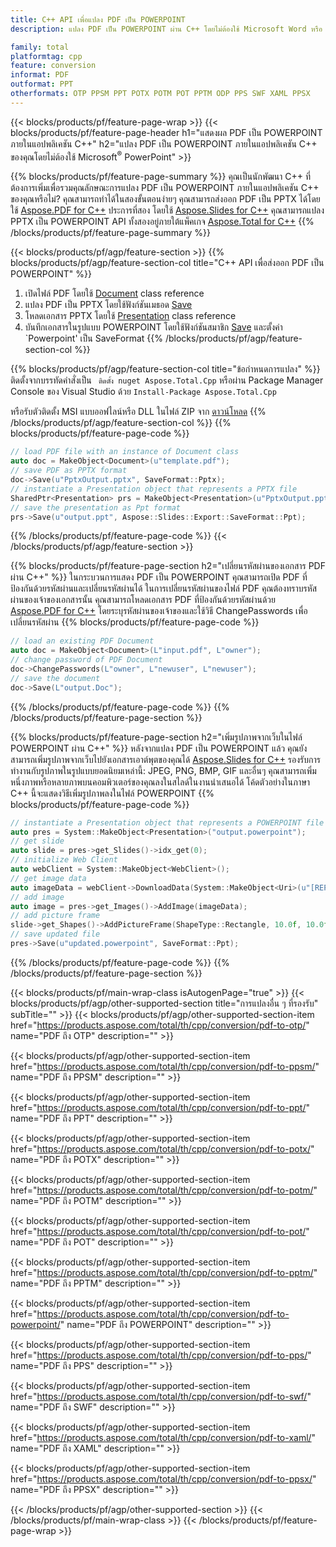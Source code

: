 ```yaml
---
title: C++ API เพื่อแปลง PDF เป็น POWERPOINT
description: แปลง PDF เป็น POWERPOINT ผ่าน C++ โดยไม่ต้องใช้ Microsoft Word หรือ Adobe Acrobat Reader

family: total
platformtag: cpp
feature: conversion
informat: PDF
outformat: PPT
otherformats: OTP PPSM PPT POTX POTM POT PPTM ODP PPS SWF XAML PPSX
---
```

{{< blocks/products/pf/feature-page-wrap >}}
{{< blocks/products/pf/feature-page-header h1="แสดงผล PDF เป็น POWERPOINT ภายในแอปพลิเคชัน C++" h2="แปลง PDF เป็น POWERPOINT ภายในแอปพลิเคชัน C++ ของคุณโดยไม่ต้องใช้ Microsoft<sup>&reg;</sup> PowerPoint" >}}

{{% blocks/products/pf/feature-page-summary %}}
คุณเป็นนักพัฒนา C++ ที่ต้องการเพิ่มเพื่อรวมคุณลักษณะการแปลง PDF เป็น POWERPOINT ภายในแอปพลิเคชัน C++ ของคุณหรือไม่? คุณสามารถทำได้ในสองขั้นตอนง่ายๆ คุณสามารถส่งออก PDF เป็น PPTX ได้โดยใช้ [Aspose.PDF for C++](https://products.aspose.com/pdf/cpp/) ประการที่สอง โดยใช้ [Aspose.Slides for C++](https://products.aspose.com/slides/cpp/) คุณสามารถแปลง PPTX เป็น POWERPOINT API ทั้งสองอยู่ภายใต้แพ็คเกจ [Aspose.Total for C++](https://products.aspose.com/total/cpp/) 
{{% /blocks/products/pf/feature-page-summary  %}}

{{< blocks/products/pf/agp/feature-section >}}
{{% blocks/products/pf/agp/feature-section-col title="C++ API เพื่อส่งออก PDF เป็น POWERPOINT" %}}
1. เปิดไฟล์ PDF โดยใช้ [Document](https://reference.aspose.com/pdf/cpp/class/aspose.pdf.document) class reference
2. แปลง PDF เป็น PPTX โดยใช้ฟังก์ชันเมธอด [Save](https://reference.aspose.com/pdf/cpp/class/aspose.pdf.document#a0184df207563187be7df37b8dbe443f6)
3. โหลดเอกสาร PPTX โดยใช้ [Presentation](https://reference.aspose.com/slides/cpp/class/aspose.slides.presentation) class reference
4. บันทึกเอกสารในรูปแบบ POWERPOINT โดยใช้ฟังก์ชันสมาชิก [Save](https://reference.aspose.com/slides/cpp/class/aspose.slides.presentation#afcd59ec697bf05c10f78c3869de2ec9e) และตั้งค่า `Powerpoint' เป็น SaveFormat
{{% /blocks/products/pf/agp/feature-section-col %}}

{{% blocks/products/pf/agp/feature-section-col title="ข้อกำหนดการแปลง" %}}
ติดตั้งจากบรรทัดคำสั่งเป็น ``` ติดตั้ง nuget Aspose.Total.Cpp``` หรือผ่าน Package Manager Console ของ Visual Studio ด้วย ```Install-Package Aspose.Total.Cpp```

หรือรับตัวติดตั้ง MSI แบบออฟไลน์หรือ DLL ในไฟล์ ZIP จาก [ดาวน์โหลด](https://releases.aspose.com/total/cpp)
{{% /blocks/products/pf/agp/feature-section-col %}}
{{% blocks/products/pf/feature-page-code %}}

```cpp
// load PDF file with an instance of Document class
auto doc = MakeObject<Document>(u"template.pdf");
// save PDF as PPTX format 
doc->Save(u"PptxOutput.pptx", SaveFormat::Pptx);
// instantiate a Presentation object that represents a PPTX file
SharedPtr<Presentation> prs = MakeObject<Presentation>(u"PptxOutput.pptx");
// save the presentation as Ppt format
prs->Save(u"output.ppt", Aspose::Slides::Export::SaveFormat::Ppt);  
```


{{% /blocks/products/pf/feature-page-code %}}
{{< /blocks/products/pf/agp/feature-section >}}

{{% blocks/products/pf/feature-page-section  h2="เปลี่ยนรหัสผ่านของเอกสาร PDF ผ่าน C++" %}}
ในกระบวนการแสดง PDF เป็น POWERPOINT คุณสามารถเปิด PDF ที่ป้องกันด้วยรหัสผ่านและเปลี่ยนรหัสผ่านได้ ในการเปลี่ยนรหัสผ่านของไฟล์ PDF คุณต้องทราบรหัสผ่านของเจ้าของเอกสารนั้น คุณสามารถโหลดเอกสาร PDF ที่ป้องกันด้วยรหัสผ่านด้วย [Aspose.PDF for C++](https://products.aspose.com/pdf/cpp/) โดยระบุรหัสผ่านของเจ้าของและใช้วิธี ChangePasswords เพื่อเปลี่ยนรหัสผ่าน
{{% blocks/products/pf/feature-page-code %}}

```cpp
// load an existing PDF Document
auto doc = MakeObject<Document>(L"input.pdf", L"owner");
// change password of PDF Document
doc->ChangePasswords(L"owner", L"newuser", L"newuser");
// save the document
doc->Save(L"output.Doc");
```

{{% /blocks/products/pf/feature-page-code  %}}
{{% /blocks/products/pf/feature-page-section %}}

{{% blocks/products/pf/feature-page-section  h2="เพิ่มรูปภาพจากเว็บในไฟล์ POWERPOINT ผ่าน C++" %}}
หลังจากแปลง PDF เป็น POWERPOINT แล้ว คุณยังสามารถเพิ่มรูปภาพจากเว็บไปยังเอกสารเอาต์พุตของคุณได้ [Aspose.Slides for C++](https://products.aspose.com/slides/cpp/) รองรับการทำงานกับรูปภาพในรูปแบบยอดนิยมเหล่านี้: JPEG, PNG, BMP, GIF และอื่นๆ คุณสามารถเพิ่มหนึ่งภาพหรือหลายภาพบนคอมพิวเตอร์ของคุณลงในสไลด์ในงานนำเสนอได้ โค้ดตัวอย่างในภาษา C++ นี้จะแสดงวิธีเพิ่มรูปภาพลงในไฟล์ POWERPOINT
{{% blocks/products/pf/feature-page-code %}}

```cpp
// instantiate a Presentation object that represents a POWERPOINT file
auto pres = System::MakeObject<Presentation>("output.powerpoint");
// get slide
auto slide = pres->get_Slides()->idx_get(0);
// initialize Web Client    
auto webClient = System::MakeObject<WebClient>();
// get image data
auto imageData = webClient->DownloadData(System::MakeObject<Uri>(u"[REPLACE WITH URL]"));
// add image
auto image = pres->get_Images()->AddImage(imageData);
// add picture frame
slide->get_Shapes()->AddPictureFrame(ShapeType::Rectangle, 10.0f, 10.0f, 100.0f, 100.0f, image);
// save updated file
pres->Save(u"updated.powerpoint", SaveFormat::Ppt);
```

{{% /blocks/products/pf/feature-page-code  %}}
{{% /blocks/products/pf/feature-page-section %}}

{{< blocks/products/pf/main-wrap-class isAutogenPage="true" >}}
{{< blocks/products/pf/agp/other-supported-section title="การแปลงอื่น ๆ ที่รองรับ" subTitle="" >}}
{{< blocks/products/pf/agp/other-supported-section-item href="https://products.aspose.com/total/th/cpp/conversion/pdf-to-otp/" name="PDF ถึง OTP" description="" >}}

{{< blocks/products/pf/agp/other-supported-section-item href="https://products.aspose.com/total/th/cpp/conversion/pdf-to-ppsm/" name="PDF ถึง PPSM" description="" >}}

{{< blocks/products/pf/agp/other-supported-section-item href="https://products.aspose.com/total/th/cpp/conversion/pdf-to-ppt/" name="PDF ถึง PPT" description="" >}}

{{< blocks/products/pf/agp/other-supported-section-item href="https://products.aspose.com/total/th/cpp/conversion/pdf-to-potx/" name="PDF ถึง POTX" description="" >}}

{{< blocks/products/pf/agp/other-supported-section-item href="https://products.aspose.com/total/th/cpp/conversion/pdf-to-potm/" name="PDF ถึง POTM" description="" >}}

{{< blocks/products/pf/agp/other-supported-section-item href="https://products.aspose.com/total/th/cpp/conversion/pdf-to-pot/" name="PDF ถึง POT" description="" >}}

{{< blocks/products/pf/agp/other-supported-section-item href="https://products.aspose.com/total/th/cpp/conversion/pdf-to-pptm/" name="PDF ถึง PPTM" description="" >}}

{{< blocks/products/pf/agp/other-supported-section-item href="https://products.aspose.com/total/th/cpp/conversion/pdf-to-powerpoint/" name="PDF ถึง POWERPOINT" description="" >}}

{{< blocks/products/pf/agp/other-supported-section-item href="https://products.aspose.com/total/th/cpp/conversion/pdf-to-pps/" name="PDF ถึง PPS" description="" >}}

{{< blocks/products/pf/agp/other-supported-section-item href="https://products.aspose.com/total/th/cpp/conversion/pdf-to-swf/" name="PDF ถึง SWF" description="" >}}

{{< blocks/products/pf/agp/other-supported-section-item href="https://products.aspose.com/total/th/cpp/conversion/pdf-to-xaml/" name="PDF ถึง XAML" description="" >}}

{{< blocks/products/pf/agp/other-supported-section-item href="https://products.aspose.com/total/th/cpp/conversion/pdf-to-ppsx/" name="PDF ถึง PPSX" description="" >}}


{{< /blocks/products/pf/agp/other-supported-section >}}
{{< /blocks/products/pf/main-wrap-class >}}
{{< /blocks/products/pf/feature-page-wrap >}}